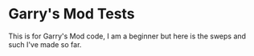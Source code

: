 Garry's Mod Tests
=================

This is for Garry's Mod code, I am a beginner but here is the sweps and such I've made so far.
